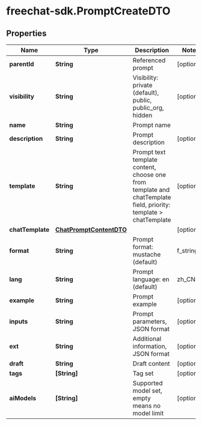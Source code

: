 # freechat-sdk.PromptCreateDTO

## Properties

Name | Type | Description | Notes
------------ | ------------- | ------------- | -------------
**parentId** | **String** | Referenced prompt | [optional] 
**visibility** | **String** | Visibility: private (default), public, public_org, hidden | [optional] 
**name** | **String** | Prompt name | 
**description** | **String** | Prompt description | [optional] 
**template** | **String** | Prompt text template content, choose one from template and chatTemplate field, priority: template &gt; chatTemplate | [optional] 
**chatTemplate** | [**ChatPromptContentDTO**](ChatPromptContentDTO.md) |  | [optional] 
**format** | **String** | Prompt format: mustache (default) | f_string | [optional] 
**lang** | **String** | Prompt language: en (default) | zh_CN | ... | [optional] 
**example** | **String** | Prompt example | [optional] 
**inputs** | **String** | Prompt parameters, JSON format | [optional] 
**ext** | **String** | Additional information, JSON format | [optional] 
**draft** | **String** | Draft content | [optional] 
**tags** | **[String]** | Tag set | [optional] 
**aiModels** | **[String]** | Supported model set, empty means no model limit | [optional] 


